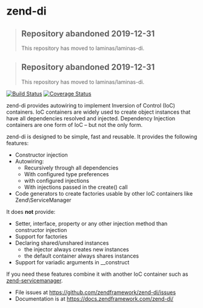 # zend-di

> ## Repository abandoned 2019-12-31
>
> This repository has moved to laminas/laminas-di.

> ## Repository abandoned 2019-12-31
>
> This repository has moved to laminas/laminas-di.

[![Build Status](https://secure.travis-ci.org/zendframework/zend-di.svg?branch=master)](https://secure.travis-ci.org/zendframework/zend-di)
[![Coverage Status](https://coveralls.io/repos/github/zendframework/zend-di/badge.svg?branch=master)](https://coveralls.io/github/zendframework/zend-di?branch=master)

zend-di provides autowiring to implement Inversion of Control (IoC) containers.
IoC containers are widely used to create object instances that have all
dependencies resolved and injected. Dependency Injection containers are one form
of IoC – but not the only form.

zend-di is designed to be simple, fast and reusable. It provides the following features:

- Constructor injection
- Autowiring:
  - Recursively through all dependencies
  - With configured type preferences
  - with configured injections
  - With injections passed in the create() call
- Code generators to create factories usable by other IoC containers like Zend\ServiceManager

It does __not__ provide:

- Setter, interface, property or any other injection method than constructor injection
- Support for factories
- Declaring shared/unshared instances
  - the injector always creates new instances
  - the default container always shares instances
- Support for variadic arguments in __construct

If you need these features combine it with another IoC container such as
[zend-servicemanager](https://docs.zendframework.com/zend-servicemanager/).

- File issues at https://github.com/zendframework/zend-di/issues
- Documentation is at https://docs.zendframework.com/zend-di/